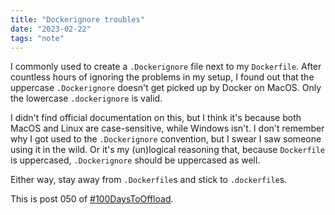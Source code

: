 ```yaml
---
title: "Dockerignore troubles"
date: "2023-02-22"
tags: "note"
---
```


I commonly used to create a `.Dockerignore` file next to my `Dockerfile`. After countless hours of ignoring the problems in my setup, I found out that the uppercase `.Dockerignore` doesn't get picked up by Docker on MacOS. Only the lowercase `.dockerignore` is valid.

I didn't find official documentation on this, but I think it's because both MacOS and Linux are case-sensitive, while Windows isn't. I don't remember why I got used to the `.Dockerignore` convention, but I swear I saw someone using it in the wild. Or it's my (un)logical reasoning that, because `Dockerfile` is uppercased, `.Dockerignore` should be uppercased as well.

Either way, stay away from `.Dockerfile`s and stick to `.dockerfile`s.

This is post 050 of [#100DaysToOffload](https://100daystooffload.com/).
